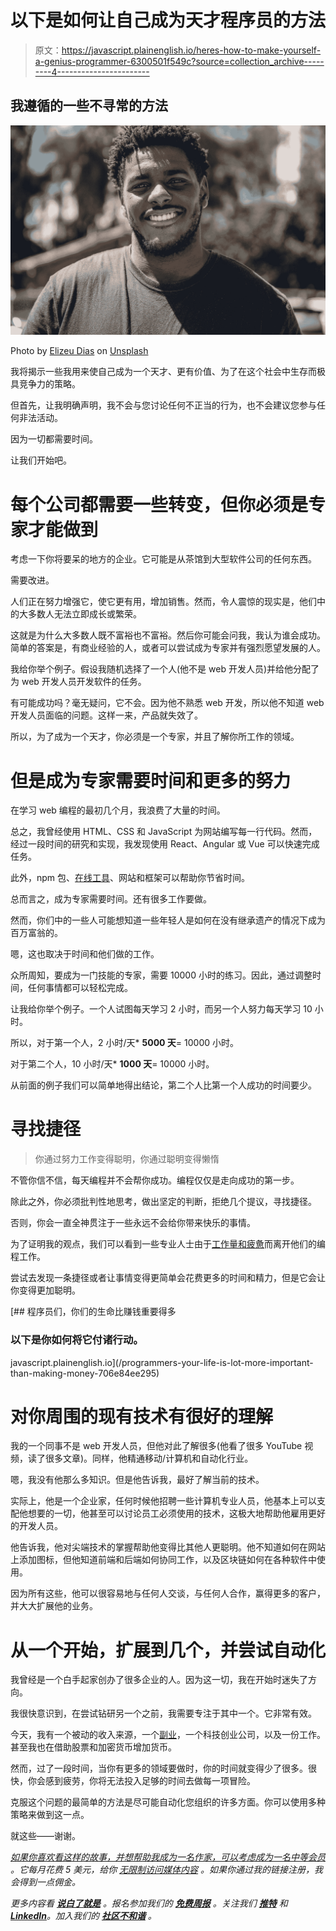 # 以下是如何让自己成为天才程序员的方法

> 原文：<https://javascript.plainenglish.io/heres-how-to-make-yourself-a-genius-programmer-6300501f549c?source=collection_archive---------4----------------------->

## 我遵循的一些不寻常的方法

![](img/f645917f56ab0280201e53152a76ff92.png)

Photo by [Elizeu Dias](https://unsplash.com/@elishavision?utm_source=medium&utm_medium=referral) on [Unsplash](https://unsplash.com?utm_source=medium&utm_medium=referral)

我将揭示一些我用来使自己成为一个天才、更有价值、为了在这个社会中生存而极具竞争力的策略。

但首先，让我明确声明，我不会与您讨论任何不正当的行为，也不会建议您参与任何非法活动。

因为一切都需要时间。

让我们开始吧。

# 每个公司都需要一些转变，但你必须是专家才能做到

考虑一下你将要呆的地方的企业。它可能是从茶馆到大型软件公司的任何东西。

需要改进。

人们正在努力增强它，使它更有用，增加销售。然而，令人震惊的现实是，他们中的大多数人无法立即成长或繁荣。

这就是为什么大多数人既不富裕也不富裕。然后你可能会问我，我认为谁会成功。简单的答案是，有商业经验的人，或者可以尝试成为专家并有强烈愿望发展的人。

我给你举个例子。假设我随机选择了一个人(他不是 web 开发人员)并给他分配了为 web 开发人员开发软件的任务。

有可能成功吗？毫无疑问，它不会。因为他不熟悉 web 开发，所以他不知道 web 开发人员面临的问题。这样一来，产品就失效了。

所以，为了成为一个天才，你必须是一个专家，并且了解你所工作的领域。

# **但是成为专家需要时间和更多的努力**

在学习 web 编程的最初几个月，我浪费了大量的时间。

总之，我曾经使用 HTML、CSS 和 JavaScript 为网站编写每一行代码。然而，经过一段时间的研究和实现，我发现使用 React、Angular 或 Vue 可以快速完成任务。

此外，npm 包、[在线工具](/online-websites-tools-and-resources-that-i-cant-live-without-as-a-web-developer-cdcefcfa9c2a)、网站和框架可以帮助你节省时间。

总而言之，成为专家需要时间。还有很多工作要做。

然而，你们中的一些人可能想知道一些年轻人是如何在没有继承遗产的情况下成为百万富翁的。

嗯，这也取决于时间和他们做的工作。

众所周知，要成为一门技能的专家，需要 10000 小时的练习。因此，通过调整时间，任何事情都可以轻松完成。

让我给你举个例子。一个人试图每天学习 2 小时，而另一个人努力每天学习 10 小时。

所以，对于第一个人，2 小时/天* **5000 天**= 10000 小时。

对于第二个人，10 小时/天* **1000 天**= 10000 小时。

从前面的例子我们可以简单地得出结论，第二个人比第一个人成功的时间要少。

# 寻找捷径

> 你通过努力工作变得聪明，你通过聪明变得懒惰

不管你信不信，每天编程并不会帮你成功。编程仅仅是走向成功的第一步。

除此之外，你必须批判性地思考，做出坚定的判断，拒绝几个提议，寻找捷径。

否则，你会一直全神贯注于一些永远不会给你带来快乐的事情。

为了证明我的观点，我们可以看到一些专业人士由于[工作量和疲惫](https://stackoverflow.blog/2022/01/10/the-great-resignation-is-here-what-does-that-mean-for-developers/)而离开他们的编程工作。

尝试去发现一条捷径或者让事情变得更简单会花费更多的时间和精力，但是它会让你变得更加聪明。

[](/programmers-your-life-is-lot-more-important-than-making-money-706e84ee295) [## 程序员们，你们的生命比赚钱重要得多

### 以下是你如何将它付诸行动。

javascript.plainenglish.io](/programmers-your-life-is-lot-more-important-than-making-money-706e84ee295) 

# 对你周围的现有技术有很好的理解

我的一个同事不是 web 开发人员，但他对此了解很多(他看了很多 YouTube 视频，读了很多文章)。同样，他精通移动/计算机和自动化行业。

嗯，我没有他那么多知识。但是他告诉我，最好了解当前的技术。

实际上，他是一个企业家，任何时候他招聘一些计算机专业人员，他基本上可以支配他想要的一切，他甚至可以讨论员工必须使用的技术，这极大地帮助他雇用更好的开发人员。

他告诉我，他对尖端技术的掌握帮助他变得比其他人更聪明。他不知道如何在网站上添加图标，但他知道前端和后端如何协同工作，以及区块链如何在各种软件中使用。

因为所有这些，他可以很容易地与任何人交谈，与任何人合作，赢得更多的客户，并大大扩展他的业务。

# 从一个开始，扩展到几个，并尝试自动化

我曾经是一个白手起家创办了很多企业的人。因为这一切，我在开始时迷失了方向。

我很快意识到，在尝试钻研另一个之前，我需要专注于其中一个。它非常有效。

今天，我有一个被动的收入来源，一个[副业](/how-to-make-an-extra-500-every-month-with-this-easy-side-hustle-bac6fd48cdfe)，一个科技创业公司，以及一份工作。甚至我也在借助股票和加密货币增加货币。

然而，过了一段时间，当你有更多的领域要做时，你的时间就变得少了很多。很快，你会感到疲劳，你将无法投入足够的时间去做每一项冒险。

克服这个问题的最简单的方法是尽可能自动化您组织的许多方面。你可以使用多种策略来做到这一点。

就这些——谢谢。

[*如果你喜欢看这样的故事，并想帮助我成为一名作家，可以考虑成为一名中等会员*](https://nitinfab.medium.com/membership) *。它每月花费 5 美元，给你* [*无限制访问媒体内容*](https://nitinfab.medium.com/membership) *。如果你通过我的链接注册，我会得到一点佣金。*

*更多内容看* [***说白了就是***](https://plainenglish.io/) *。报名参加我们的* [***免费周报***](http://newsletter.plainenglish.io/) *。关注我们* [***推特***](https://twitter.com/inPlainEngHQ) *和*[***LinkedIn***](https://www.linkedin.com/company/inplainenglish/)*。加入我们的* [***社区不和谐***](https://discord.gg/GtDtUAvyhW) *。*